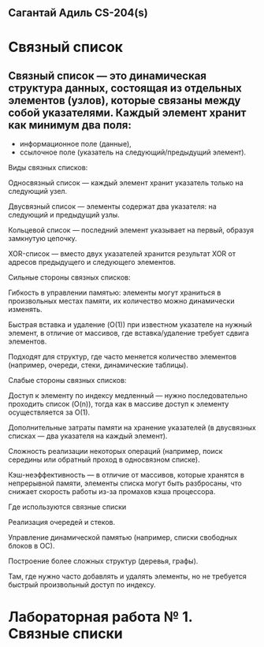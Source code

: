 ## Сагантай Адиль CS-204(s) 
# Связный список

## **Связный список** — это динамическая структура данных, состоящая из отдельных элементов (узлов), которые связаны между собой указателями. Каждый элемент хранит как минимум два поля:
- информационное поле (данные),
- ссылочное поле (указатель на следующий/предыдущий элемент).

Виды связных списков:

Односвязный список — каждый элемент хранит указатель только на следующий узел.

Двусвязный список — элементы содержат два указателя: на следующий и предыдущий узлы.

Кольцевой список — последний элемент указывает на первый, образуя замкнутую цепочку.

XOR-список — вместо двух указателей хранится результат XOR от адресов предыдущего и следующего элементов.

Сильные стороны связных списков:

Гибкость в управлении памятью: элементы могут храниться в произвольных местах памяти, их количество можно динамически изменять.

Быстрая вставка и удаление (O(1)) при известном указателе на нужный элемент, в отличие от массивов, где вставка/удаление требует сдвига элементов.

Подходят для структур, где часто меняется количество элементов (например, очереди, стеки, динамические таблицы).

Слабые стороны связных списков:

Доступ к элементу по индексу медленный — нужно последовательно проходить список (O(n)), тогда как в массиве доступ к элементу осуществляется за O(1).

Дополнительные затраты памяти на хранение указателей (в двусвязных списках — два указателя на каждый элемент).

Сложность реализации некоторых операций (например, поиск середины или обратный проход в односвязном списке).

Кэш-неэффективность — в отличие от массивов, которые хранятся в непрерывной памяти, элементы списка могут быть разбросаны, что снижает скорость работы из-за промахов кэша процессора.

Где используются связные списки

Реализация очередей и стеков.

Управление динамической памятью (например, списки свободных блоков в ОС).

Построение более сложных структур (деревья, графы).

Там, где нужно часто добавлять и удалять элементы, но не требуется быстрый произвольный доступ по индексу.
##
# Лабораторная работа № 1. Связные списки


